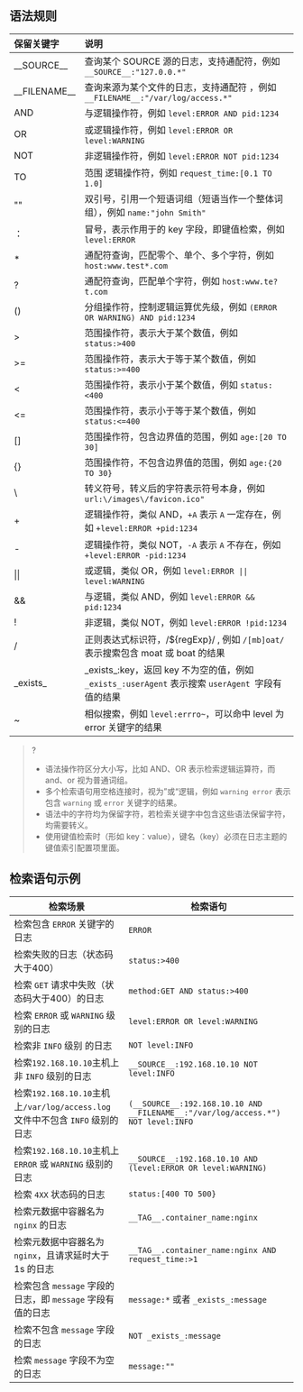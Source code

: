 
##  语法规则

| 保留关键字    | 说明                                                         |
| :------------ | :----------------------------------------------------------- |
| \_\_SOURCE\_\_    | 查询某个 SOURCE 源的日志，支持通配符，例如 `__SOURCE__:"127.0.0.*"` |
| \_\_FILENAME\_\_  | 查询来源为某个文件的日志，支持通配符 ，例如 `__FILENAME__:"/var/log/access.*"` |
| AND           | 与逻辑操作符，例如 `level:ERROR AND pid:1234`                |
| OR            | 或逻辑操作符，例如 `level:ERROR OR level:WARNING`            |
| NOT           | 非逻辑操作符，例如 `level:ERROR NOT pid:1234`                |
| TO            | 范围 逻辑操作符，例如 `request_time:[0.1 TO 1.0]`            |
| ""            | 双引号，引用一个短语词组（短语当作一个整体词组），例如 `name:"john Smith"` |
| ：             | 冒号，表示作用于的 key 字段，即键值检索，例如 `level:ERROR`    |
| *             | 通配符查询，匹配零个、单个、多个字符，例如 `host:www.test*.com` |
| ?             | 通配符查询，匹配单个字符，例如 `host:www.te?t.com`           |
| ()            | 分组操作符，控制逻辑运算优先级，例如 `(ERROR OR WARNING) AND pid:1234` |
| >             | 范围操作符，表示大于某个数值，例如 `status:>400`             |
| >=            | 范围操作符，表示大于等于某个数值，例如 `status:>=400`        |
| <             | 范围操作符，表示小于某个数值，例如 `status:<400`             |
| <=            | 范围操作符，表示小于等于某个数值，例如 `status:<=400`        |
| []            | 范围操作符，包含边界值的范围，例如 `age:[20 TO 30]`          |
| {}            | 范围操作符，不包含边界值的范围，例如 `age:{20 TO 30}`        |
| \             | 转义符号，转义后的字符表示符号本身，例如 `url:\/images\/favicon.ico"` |
| +             | 逻辑操作符，类似 AND，`+A` 表示 `A` 一定存在，例如 `+level:ERROR +pid:1234` |
| -             | 逻辑操作符，类似 NOT，`-A` 表示 `A` 不存在，例如 `+level:ERROR -pid:1234` |
| \|\|          | 或逻辑，类似 OR，例如 `level:ERROR \|\| level:WARNING`          |
| &&            | 与逻辑，类似 AND，例如 `level:ERROR && pid:1234`              |
| !             | 非逻辑，类似 NOT，例如 `level:ERROR !pid:1234`                |
| /             | 正则表达式标识符，/${regExp}/ ,  例如 `/[mb]oat/`表示搜索包含 moat 或 boat 的结果 |
| \_exists\_    | \_exists\_:key，返回 key 不为空的值，例如 `_exists_:userAgent`  表示搜索 `userAgent `字段有值的结果 |
| ~             | 相似搜索，例如 `level:errro~`，可以命中 level 为 error 关键字的结果 |

>?
>
> - 语法操作符区分大小写，比如 AND、OR 表示检索逻辑运算符，而 and、or 视为普通词组。
> - 多个检索语句用空格连接时，视为”或“逻辑，例如 `warning error` 表示包含 `warning` 或 `error` 关键字的结果。
> - 语法中的字符均为保留字符，若检索关键字中包含这些语法保留字符，均需要转义。
> - 使用键值检索时（形如 key：value），键名（key）必须在日志主题的键值索引配置项里面。



##  检索语句示例

| 检索场景                                                     | 检索语句                                                     |
| ------------------------------------------------------------ | ------------------------------------------------------------ |
| 检索包含 `ERROR` 关键字的日志                               | `ERROR`                                                      |
| 检索失败的日志（状态码大于400）                             | `status:>400`                                                |
| 检索 `GET` 请求中失败（状态码大于400）的日志                 | `method:GET AND status:>400`                                 |
| 检索 `ERROR` 或 `WARNING` 级别的日志                         | `level:ERROR OR level:WARNING`                               |
| 检索非 `INFO` 级别 的日志                                   | `NOT level:INFO`                                             |
| 检索`192.168.10.10`主机上非 `INFO` 级别的日志              | `__SOURCE__:192.168.10.10 NOT level:INFO`                    |
| 检索`192.168.10.10`主机上`/var/log/access.log` 文件中不包含 `INFO` 级别的日志 | `(__SOURCE__:192.168.10.10 AND __FILENAME__:"/var/log/access.*") NOT level:INFO` |
| 检索`192.168.10.10`主机上 `ERROR` 或 `WARNING` 级别的日志  | `__SOURCE__:192.168.10.10 AND (level:ERROR OR level:WARNING)` |
| 检索 `4XX` 状态码的日志                                     | `status:[400 TO 500}`                                        |
| 检索元数据中容器名为 `nginx` 的日志                           | `__TAG__.container_name:nginx`                               |
| 检索元数据中容器名为 `nginx`，且请求延时大于1s 的日志        | `__TAG__.container_name:nginx AND request_time:>1`           |
| 检索包含 `message` 字段的日志，即 `message` 字段有值的日志  | `message:*` 或者 `_exists_:message`                          |
| 检索不包含 `message` 字段的日志                             | `NOT _exists_:message`                                       |
| 检索 `message` 字段不为空的日志                              | `message:""`                                                 |


